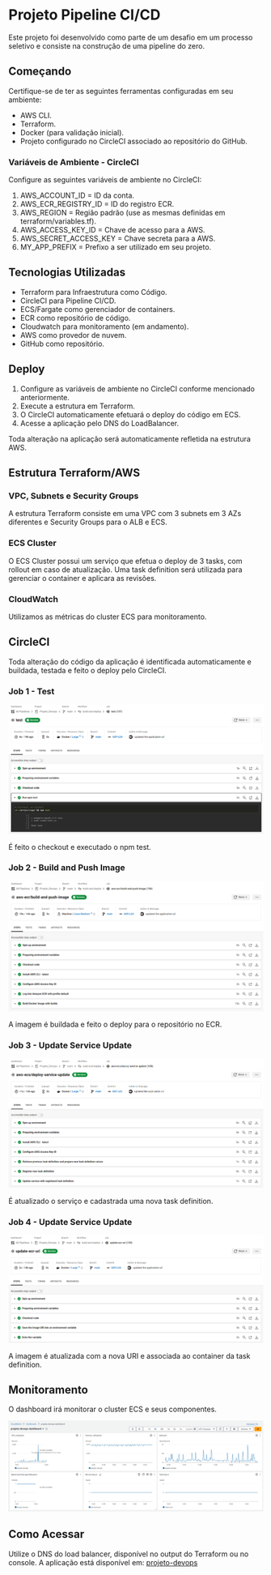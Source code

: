 # Projeto Pipeline CI/CD

Este projeto foi desenvolvido como parte de um desafio em um processo seletivo e consiste na construção de uma pipeline do zero.

## Começando

Certifique-se de ter as seguintes ferramentas configuradas em seu ambiente:
- AWS CLI.
- Terraform.
- Docker (para validação inicial).
- Projeto configurado no CircleCI associado ao repositório do GitHub.

### Variáveis de Ambiente - CircleCI

Configure as seguintes variáveis de ambiente no CircleCI:

1. AWS_ACCOUNT_ID = ID da conta.
2. AWS_ECR_REGISTRY_ID = ID do registro ECR.
3. AWS_REGION = Região padrão (use as mesmas definidas em terraform/variables.tf).
4. AWS_ACCESS_KEY_ID = Chave de acesso para a AWS.
5. AWS_SECRET_ACCESS_KEY = Chave secreta para a AWS.
6. MY_APP_PREFIX = Prefixo a ser utilizado em seu projeto.

## Tecnologias Utilizadas

- Terraform para Infraestrutura como Código.
- CircleCI para Pipeline CI/CD.
- ECS/Fargate como gerenciador de containers.
- ECR como repositório de código.
- Cloudwatch para monitoramento (em andamento).
- AWS como provedor de nuvem.
- GitHub como repositório.

## Deploy

1. Configure as variáveis de ambiente no CircleCI conforme mencionado anteriormente.
2. Execute a estrutura em Terraform.
3. O CircleCI automaticamente efetuará o deploy do código em ECS.
4. Acesse a aplicação pelo DNS do LoadBalancer.

Toda alteração na aplicação será automaticamente refletida na estrutura AWS.

## Estrutura Terraform/AWS

### VPC, Subnets e Security Groups

A estrutura Terraform consiste em uma VPC com 3 subnets em 3 AZs diferentes e Security Groups para o ALB e ECS.

### ECS Cluster

O ECS Cluster possui um serviço que efetua o deploy de 3 tasks, com rollout em caso de atualização. Uma task definition será utilizada para gerenciar o container e aplicara as revisões.

### CloudWatch

Utilizamos as métricas do cluster ECS para monitoramento.

## CircleCI

Toda alteração do código da aplicação é identificada automaticamente e buildada, testada e feito o deploy pelo CircleCI.

### Job 1 - Test
![Job Test](/images/circleci-job-test.png)

É feito o checkout e executado o npm test.

### Job 2 - Build and Push Image
![Job Build and Push Image](/images/circleci-job-build-and-push-image.png)

A imagem é buildada e feito o deploy para o repositório no ECR.

### Job 3 - Update Service Update
![Job Update Service Update](/images/circleci-job-deploy-service-update.png)

É atualizado o serviço e cadastrada uma nova task definition.

### Job 4 - Update Service Update
![Job Update ECR URI](/images/circleci-job-update-ecr-uri.png)

A imagem é atualizada com a nova URI e associada ao container da task definition.

## Monitoramento

O dashboard irá monitorar o cluster ECS e seus componentes.

![Cloudwatch Dashboard](/images/cloudwatch-dashboard.png)

## Como Acessar

Utilize o DNS do load balancer, disponível no output do Terraform ou no console. A aplicação está disponível em: [projeto-devops](http://projeto-devops-1315227714.us-east-1.elb.amazonaws.com/)

